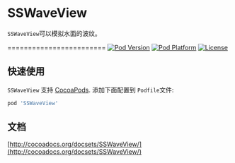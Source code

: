 # SSWaveView
`SSWaveView`可以模拟水面的波纹。

========================
[![Pod Version](http://img.shields.io/cocoapods/v/SSWaveView.svg)](http://cocoadocs.org/docsets/SSWaveView)
[![Pod Platform](https://img.shields.io/cocoapods/p/SSWaveView.svg)](http://cocoadocs.org/docsets/SSWaveView)
[![License](http://img.shields.io/cocoapods/l/SSWaveView.svg)](http://opensource.org/licenses/MIT)

## 快速使用

`SSWaveView` 支持 [CocoaPods](http://cocoapods.org). 添加下面配置到 `Podfile`文件:
```ruby
pod 'SSWaveView'
```

## 文档
[http://cocoadocs.org/docsets/SSWaveView/](http://cocoadocs.org/docsets/SSWaveView/)